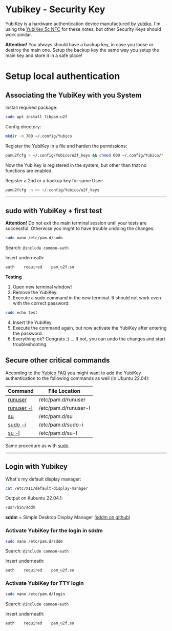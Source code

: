 # Yubikey - Security Key

YubiKey is a hardware authentication device manufactured by [yubiko](https://www.yubico.com).  I'm using the [YubiKey 5c NFC](https://www.yubico.com/product/yubikey-5c-nfc) for these notes, but other Security Keys should work similar.

**Attention!** You always should have a backup key, in case you loose or destroy the main one. Setup the backup key the same way you setup the main key and store it in a safe place!

# Setup local authentication

## Associating the YubiKey with you System

Install required package:

```bash
sudo apt install libpam-u2f
```

Config directory:  

```bash
mkdir -m 700 ~/.config/Yubico
```

Register the YubiKey in a file and harden the permissions:

```bash
pamu2fcfg > ~/.config/Yubico/u2f_keys && chmod 600 ~/.config/Yubico/*
```

Now the YubiKey is registered in the system, but other than that no functions are enabled.

Register a 2nd or a backup key for same User:

```bash
pamu2fcfg -n >> ~/.config/Yubico/u2f_keys
```  

------

## sudo with YubiKey + first test ##

**Attention!** Do not exit the main terminal session until your tests are successful. Otherwise you might to have trouble undoing the changes.

```bash
sudo nano /etc/pam.d/sudo
```  

Search: `@include common-auth`  

Insert underneath:
```bash
auth    required    pam_u2f.so
```  

**Testing**

1. Open new terminal window!
2. Remove the YubiKey.
3. Execute a sudo command in the new terminal. It should not work even with the correct password:  
```bash
sudo echo test
```  
 4. Insert the YubiKey
5. Execute the command again, but now activate the YubiKey after entering the password.
6. Everything ok? Congrats ;) ... If not, you can undo the changes and start troubleshooting.

## Secure other critical commands

According to the [Yubico FAQ](https://support.yubico.com) you might want to add the YubiKey authentication to the following commands as well (in Ubuntu 22.04):

| Command                                                                         | File Location        |
| ------------------------------------------------------------------------------- | -------------------- |
| [runuser](https://manpages.ubuntu.com/manpages/jammy/en/man1/runuser.1.html)    | /etc/pam.d/runuser   |
| [runuser -l](https://manpages.ubuntu.com/manpages/jammy/en/man1/runuser.1.html) | /etc/pam.d/runuser-l |
| [su](https://manpages.ubuntu.com/manpages/jammy/en/man1/su.1.html)              | /etc/pam.d/su        |
| [sudo -i](https://manpages.ubuntu.com/manpages/jammy/en/man8/sudo.8.html)       | /etc/pam.d/sudo-i    |
| [su -l](https://manpages.ubuntu.com/manpages/jammy/en/man1/su.1.html)           | /etc/pam.d/su-l      |

Same procedure as with [sudo](#sudo%20with%20YubiKey%20+%20first%20test).

------

## Login with Yubikey

What's my default display manager:

```bash
cat /etc/X11/default-display-manager
```

Output on Kubuntu 22.04.1:
```bash
/usr/bin/sddm
```  

**sddm** = Simple Desktop Display Manager ([sddm on github](https://github.com/sddm/sddm))

### Activate YubiKey for the login in sddm

```bash
sudo nano /etc/pam.d/sddm
```  

Search: `@include common-auth`  

Insert underneath:
```text
auth    required    pam_u2f.so
```  

### Activate YubiKey for TTY login

```bash
sudo nano /etc/pam.d/login
```  

Search: `@include common-auth`  

Insert underneath:
```text
auth    required    pam_u2f.so
```  
